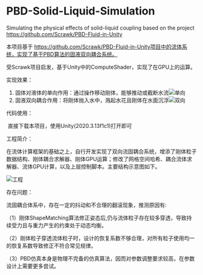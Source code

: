 # PBD-Solid-Liquid-Simulation
Simulating the physical effects of solid-liquid coupling based on the project https://github.com/Scrawk/PBD-Fluid-in-Unity

本项目基于 https://github.com/Scrawk/PBD-Fluid-in-Unity项目中的流体系统，实现了基于PBD算法的固液双向耦合系统。

受Scrawk项目启发，基于Unity中的ComputeShader，实现了在GPU上的运算。

实现效果：

1. 固体对液体的单向作用：通过操作移动刚体，能够推动或截断水流![单向](https://github.com/Biscuitsword/PBD-Solid-Liquid-Simulation/tree/main/Demonstration/单向.png)
2. 固液双向耦合作用：将刚体抛入水中，溅起水花且刚体在水面沉浮![双向](D:\大四上\课程设计\PBD-Solid-Liquid-Simulation\Demonstration\双向.png)



代码使用：

​	直接下载本项目，使用Unity(2020.3.13f1c1)打开即可



工程简介：

在流体计算框架的基础之上，自行开发实现了双向流固耦合系统，增添了刚体粒子数据结构、刚体耦合求解器、刚体GPU运算；修改了网格空间哈希、耦合流体求解器、流体GPU计算，以及上层控制脚本。主要结构示意图如下。

![工程](D:\大四上\课程设计\PBD-Solid-Liquid-Simulation\Demonstration\工程.png)



存在问题：

流固耦合体系中，存在一定的抖动和不合理的翻滚现象，推测原因有:

（1）刚体ShapeMatching算法修正姿态后,仍与流体粒子存在较多穿透，导致持续受力且与重力产生的约束处于动态均衡。

（2）刚体粒子穿透流体粒子时，设计的恢复系数不够合理，对所有粒子使用均一的恢复系数导致修正不符合常见规律。

（3）PBD仿真本身是物理不完备的仿真算法，因而对参数调整要求较高，在参数设计上需要更多尝试。


